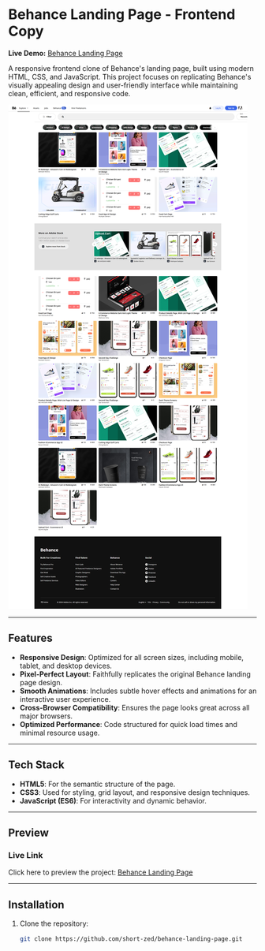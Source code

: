 # Behance Landing Page - Frontend Copy  

**Live Demo:** [Behance Landing Page](https://short-zed.github.io/Behance-landing-page/)   

A responsive frontend clone of Behance's landing page, built using modern HTML, CSS, and JavaScript. This project focuses on replicating Behance's visually appealing design and user-friendly interface while maintaining clean, efficient, and responsive code.

![ScreenShot](./screenshot.png) 

---

## Features  

- **Responsive Design**: Optimized for all screen sizes, including mobile, tablet, and desktop devices.  
- **Pixel-Perfect Layout**: Faithfully replicates the original Behance landing page design.  
- **Smooth Animations**: Includes subtle hover effects and animations for an interactive user experience.  
- **Cross-Browser Compatibility**: Ensures the page looks great across all major browsers.  
- **Optimized Performance**: Code structured for quick load times and minimal resource usage.  

---

## Tech Stack  

- **HTML5**: For the semantic structure of the page.  
- **CSS3**: Used for styling, grid layout, and responsive design techniques.  
- **JavaScript (ES6)**: For interactivity and dynamic behavior.  

---

## Preview  

### Live Link  
Click here to preview the project: [Behance Landing Page](https://short-zed.github.io/Behance-landing-page/)  

---

## Installation  

1. Clone the repository:  
   ```bash
   git clone https://github.com/short-zed/behance-landing-page.git
